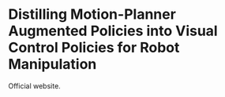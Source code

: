 # Distilling Motion-Planner Augmented Policies into Visual Control Policies for Robot Manipulation

Official website.
